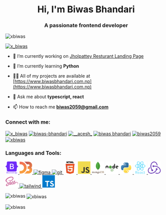 <h1 align="center">Hi, I'm Biwas Bhandari</h1>
<h3 align="center">A passionate frontend developer</h3>

<p align="left"> <img src="https://komarev.com/ghpvc/?username=xbiwas&label=Profile%20views&color=0e75b6&style=flat" alt="xbiwas" /> </p>

<p align="left"> <a href="https://twitter.com/x_biwas" target="blank"><img src="https://img.shields.io/twitter/follow/x_biwas?logo=twitter&style=for-the-badge" alt="x_biwas" /></a> </p>

- 🔭 I’m currently working on [Jholpattey Resturant Landing Page](https://www.jholpattey.com.np)

- 🌱 I’m currently learning **Python**

- 👨‍💻 All of my projects are available at [https://www.biwasbhandari.com.np](https://www.biwasbhandari.com.np)

- 💬 Ask me about **typescript, react**

- 📫 How to reach me **biwas2059@gmail.com**

<h3 align="left">Connect with me:</h3>
<p align="left">
<a href="https://twitter.com/x_biwas" target="blank"><img align="center" src="https://raw.githubusercontent.com/rahuldkjain/github-profile-readme-generator/master/src/images/icons/Social/twitter.svg" alt="x_biwas" height="30" width="40" /></a>
<a href="https://linkedin.com/in/biwas-bhandari" target="blank"><img align="center" src="https://raw.githubusercontent.com/rahuldkjain/github-profile-readme-generator/master/src/images/icons/Social/linked-in-alt.svg" alt="biwas-bhandari" height="30" width="40" /></a>
<a href="https://instagram.com/__acesh_" target="blank"><img align="center" src="https://raw.githubusercontent.com/rahuldkjain/github-profile-readme-generator/master/src/images/icons/Social/instagram.svg" alt="__acesh_" height="30" width="40" /></a>
<a href="https://www.youtube.com/c/biwas bhandari" target="blank"><img align="center" src="https://raw.githubusercontent.com/rahuldkjain/github-profile-readme-generator/master/src/images/icons/Social/youtube.svg" alt="biwas bhandari" height="30" width="40" /></a>
<a href="https://www.hackerrank.com/biwas2059" target="blank"><img align="center" src="https://raw.githubusercontent.com/rahuldkjain/github-profile-readme-generator/master/src/images/icons/Social/hackerrank.svg" alt="biwas2059" height="30" width="40" /></a>
<a href="https://www.leetcode.com/xbiwas" target="blank"><img align="center" src="https://raw.githubusercontent.com/rahuldkjain/github-profile-readme-generator/master/src/images/icons/Social/leet-code.svg" alt="xbiwas" height="30" width="40" /></a>
</p>

<h3 align="left">Languages and Tools:</h3>
<p align="left"> <a href="https://getbootstrap.com" target="_blank" rel="noreferrer"> <img src="https://raw.githubusercontent.com/devicons/devicon/master/icons/bootstrap/bootstrap-plain-wordmark.svg" alt="bootstrap" width="40" height="40"/> </a> <a href="https://d3js.org/" target="_blank" rel="noreferrer"> <img src="https://raw.githubusercontent.com/devicons/devicon/master/icons/d3js/d3js-original.svg" alt="d3js" width="40" height="40"/> </a> <a href="https://www.figma.com/" target="_blank" rel="noreferrer"> <img src="https://www.vectorlogo.zone/logos/figma/figma-icon.svg" alt="figma" width="40" height="40"/> </a> <a href="https://git-scm.com/" target="_blank" rel="noreferrer"> <img src="https://www.vectorlogo.zone/logos/git-scm/git-scm-icon.svg" alt="git" width="40" height="40"/> </a> <a href="https://www.w3.org/html/" target="_blank" rel="noreferrer"> <img src="https://raw.githubusercontent.com/devicons/devicon/master/icons/html5/html5-original-wordmark.svg" alt="html5" width="40" height="40"/> </a> <a href="https://developer.mozilla.org/en-US/docs/Web/JavaScript" target="_blank" rel="noreferrer"> <img src="https://raw.githubusercontent.com/devicons/devicon/master/icons/javascript/javascript-original.svg" alt="javascript" width="40" height="40"/> </a> <a href="https://www.mongodb.com/" target="_blank" rel="noreferrer"> <img src="https://raw.githubusercontent.com/devicons/devicon/master/icons/mongodb/mongodb-original-wordmark.svg" alt="mongodb" width="40" height="40"/> </a> <a href="https://nodejs.org" target="_blank" rel="noreferrer"> <img src="https://raw.githubusercontent.com/devicons/devicon/master/icons/nodejs/nodejs-original-wordmark.svg" alt="nodejs" width="40" height="40"/> </a> <a href="https://www.python.org" target="_blank" rel="noreferrer"> <img src="https://raw.githubusercontent.com/devicons/devicon/master/icons/python/python-original.svg" alt="python" width="40" height="40"/> </a> <a href="https://reactjs.org/" target="_blank" rel="noreferrer"> <img src="https://raw.githubusercontent.com/devicons/devicon/master/icons/react/react-original-wordmark.svg" alt="react" width="40" height="40"/> </a> <a href="https://redux.js.org" target="_blank" rel="noreferrer"> <img src="https://raw.githubusercontent.com/devicons/devicon/master/icons/redux/redux-original.svg" alt="redux" width="40" height="40"/> </a> <a href="https://sass-lang.com" target="_blank" rel="noreferrer"> <img src="https://raw.githubusercontent.com/devicons/devicon/master/icons/sass/sass-original.svg" alt="sass" width="40" height="40"/> </a> <a href="https://tailwindcss.com/" target="_blank" rel="noreferrer"> <img src="https://www.vectorlogo.zone/logos/tailwindcss/tailwindcss-icon.svg" alt="tailwind" width="40" height="40"/> </a> <a href="https://www.typescriptlang.org/" target="_blank" rel="noreferrer"> <img src="https://raw.githubusercontent.com/devicons/devicon/master/icons/typescript/typescript-original.svg" alt="typescript" width="40" height="40"/> </a> </p>

<p><img align="left" src="https://github-readme-stats.vercel.app/api/top-langs?username=xbiwas&show_icons=true&locale=en&layout=compact" alt="xbiwas" /></p>

<p>&nbsp;<img align="center" src="https://github-readme-stats.vercel.app/api?username=xbiwas&show_icons=true&locale=en" alt="xbiwas" /></p>

<p><img align="center" src="https://github-readme-streak-stats.herokuapp.com/?user=xbiwas&" alt="xbiwas" /></p>
